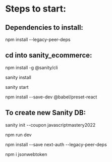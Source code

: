 # Steps to start:

## Dependencies to install:

npm install --legacy-peer-deps

## cd into sanity_ecommerce:

npm install -g @sanity/cli

sanity install

sanity start

npm install --save-dev @babel/preset-react

## To create new Sanity DB:

sanity init --coupon javascriptmastery2022

npm run dev

npm install --save next-auth --legacy-peer-deps

npm i jsonwebtoken
